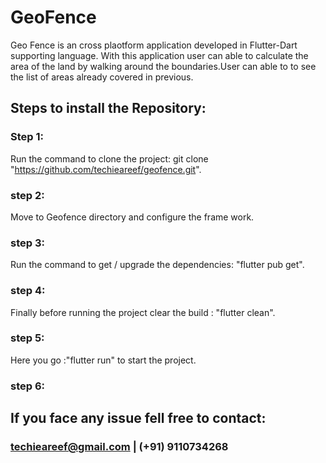 # GeoFence

Geo Fence is an cross plaotform application developed in Flutter-Dart supporting language. With this application user can able to calculate the area of the land by walking around the boundaries.User can able to to see the list of areas already covered in previous.

## Steps to install the Repository:
### Step 1:
Run the command to clone the project: git clone "https://github.com/techieareef/geofence.git".
### step 2:
Move to Geofence directory and configure the frame work.
### step 3:
Run the command to get / upgrade the dependencies: "flutter pub get".
### step 4:
Finally before running the project clear the build : "flutter clean".
### step 5:
Here you go :"flutter run" to start the project.
### step 6:
## If you face any issue fell free to contact:
### techieareef@gmail.com | (+91) 9110734268


